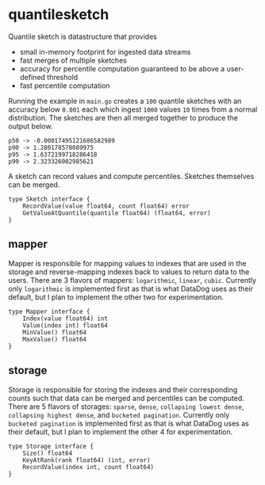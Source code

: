 # quantilesketch

Quantile sketch is datastructure that provides
* small in-memory footprint for ingested data streams
* fast merges of multiple sketches
* accuracy for percentile computation guaranteed to be above a user-defined threshold
* fast percentile computation

Running the example in `main.go` creates a `100` quantile sketches with an accuracy below `0.001` each which ingest `1000` values `10` times from a normal distribution. The sketches are then all merged together to produce the output below.
```
p50 -> -0.00017495121686582989
p90 -> 1.280178578089975
p95 -> 1.6372199718286418
p99 -> 2.323326002985621
```

A sketch can record values and compute percentiles. Sketches themselves can be merged.
```
type Sketch interface {
	RecordValue(value float64, count float64) error
	GetValueAtQuantile(quantile float64) (float64, error)
}
```

## mapper
Mapper is responsible for mapping values to indexes that are used in the storage and reverse-mapping indexes back to values to return data to the users. There are 3 flavors of mappers: `logarithmic`, `linear`, `cubic`. Currently only `logarithmic` is implemented first as that is what DataDog uses as their default, but I plan to implement the other two for experimentation.
```
type Mapper interface {
	Index(value float64) int
	Value(index int) float64
	MinValue() float64
	MaxValue() float64
}
```

## storage
Storage is responsible for storing the indexes and their corresponding counts such that data can be merged and percentiles can be computed. There are 5 flavors of storages: `sparse`, `dense`, `collapsing lowest dense`, `collapsing highest dense`, and `bucketed pagination`. Currently only `bucketed pagination` is implemented first as that is what DataDog uses as their default, but I plan to implement the other 4 for experimentation.
```
type Storage interface {
	Size() float64
	KeyAtRank(rank float64) (int, error)
	RecordValue(index int, count float64)
}
```
